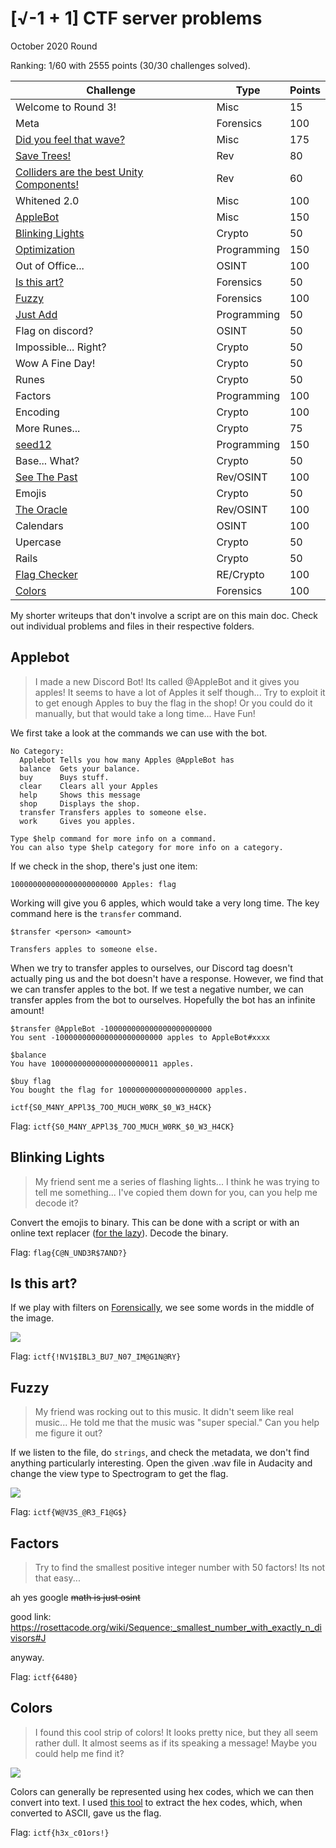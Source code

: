 # [√-1 + 1] CTF server problems 
October 2020 Round

Ranking: 1/60 with 2555 points (30/30 challenges solved).

| Challenge               | Type | Points |
|-------------------------|------|--------|
| Welcome to Round 3! | Misc | 15 |
| Meta | Forensics | 100 |
| [Did you feel that wave?](didyoufeelthatwave/) | Misc | 175 |
| [Save Trees!](savetrees/) | Rev | 80 |
| [Colliders are the best Unity Components!](colliders/) | Rev | 60 |
| Whitened 2.0 | Misc | 100 |
| [AppleBot](#applebot) | Misc | 150 |
| [Blinking Lights](#blinking-lights) | Crypto | 50 |
| [Optimization](optimization/) | Programming | 150 |
| Out of Office... | OSINT | 100 |
| [Is this art?](#is-this-art) | Forensics | 50 | 
| [Fuzzy](#fuzzy) | Forensics | 100 |
| [Just Add](justadd/) | Programming | 50 |
| Flag on discord? | OSINT | 50 |
| Impossible... Right? | Crypto | 50 |
| Wow A Fine Day! | Crypto | 50 |
| Runes | Crypto | 50 |
| Factors | Programming | 100 |
| Encoding | Crypto | 100 |
| More Runes... | Crypto | 75 |
| [seed12](seed12/) | Programming | 150 |
| Base... What? | Crypto | 50 |
| [See The Past](seethepast/) | Rev/OSINT | 100 |
| Emojis | Crypto | 50 |
| [The Oracle](theoracle/) | Rev/OSINT | 100 |
| Calendars | OSINT | 100 |
| Upercase | Crypto | 50 |
| Rails | Crypto | 50 |
| [Flag Checker](flagchecker/) | RE/Crypto | 100 |
| [Colors](#colors) | Forensics | 100 |

My shorter writeups that don't involve a script are on this main doc. Check out individual problems and files in their respective folders.


## Applebot
> I made a new Discord Bot! Its called @AppleBot and it gives you apples! It seems to have a lot of Apples it self though... Try to exploit it to get enough Apples to buy the flag in the shop! Or you could do it manually, but that would take a long time... Have Fun!

We first take a look at the commands we can use with the bot.
```
​No Category:
  Applebot Tells you how many Apples @AppleBot has
  balance  Gets your balance.
  buy      Buys stuff.
  clear    Clears all your Apples
  help     Shows this message
  shop     Displays the shop.
  transfer Transfers apples to someone else.
  work     Gives you apples.

Type $help command for more info on a command.
You can also type $help category for more info on a category.
```

If we check in the shop, there's just one item:
```
100000000000000000000000 Apples: flag
```

Working will give you 6 apples, which would take a very long time. The key command here is the `transfer` command. 
```
$transfer <person> <amount>

Transfers apples to someone else.
```

When we try to transfer apples to ourselves, our Discord tag doesn't actually ping us and the bot doesn't have a response. However, we find that we can transfer apples to the bot. If we test a negative number, we can transfer apples from the bot to ourselves. Hopefully the bot has an infinite amount!

```
$transfer @AppleBot -100000000000000000000000
You sent -100000000000000000000000 apples to AppleBot#xxxx

$balance
You have 100000000000000000000011 apples.

$buy flag
You bought the flag for 100000000000000000000 apples.

ictf{S0_M4NY_APPl3$_7OO_MUCH_W0RK_$0_W3_H4CK}
```

Flag: `ictf{S0_M4NY_APPl3$_7OO_MUCH_W0RK_$0_W3_H4CK}`


## Blinking Lights
> My friend sent me a series of flashing lights... I think he was trying to tell me something... I've copied them down for you, can you help me decode it?

Convert the emojis to binary. This can be done with a script or with an online text replacer ([for the lazy](http://www.unit-conversion.info/texttools/replace-text/)). Decode the binary.

Flag: `flag{C@N_UND3R$7AND?}`


## Is this art?
If we play with filters on [Forensically](https://29a.ch/photo-forensics/), we see some words in the middle of the image.

![](images/isthisart.PNG)

Flag: `ictf{!NV1$IBL3_BU7_N07_IM@G1N@RY}`


## Fuzzy
> My friend was rocking out to this music. It didn't seem like real music... He told me that the music was "super special." Can you help me figure it out?

If we listen to the file, do `strings`, and check the metadata, we don't find anything particularly interesting. Open the given .wav file in Audacity and change the view type to Spectrogram to get the flag.

![](images/fuzzy.PNG)

Flag: `ictf{W@V3S_@R3_F1@G$}`


## Factors
> Try to find the smallest positive integer number with 50 factors! Its not that easy... 

ah yes google ~~math is just osint~~

good link: https://rosettacode.org/wiki/Sequence:_smallest_number_with_exactly_n_divisors#J

anyway.

Flag: `ictf{6480}`


## Colors
> I found this cool strip of colors! It looks pretty nice, but they all seem rather dull. It almost seems as if its speaking a message! Maybe you could help me find it?

![](images/colors.png)

Colors can generally be represented using hex codes, which we can then convert into text. I used [this tool](https://htmlcolorcodes.com/) to extract the hex codes, which, when converted to ASCII, gave us the flag.

Flag: `ictf{h3x_c01ors!}`